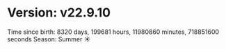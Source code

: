 # Version: v22.9.10
Time since birth: 8320 days, 199681 hours, 11980860 minutes, 718851600 seconds
Season: Summer ☀️
